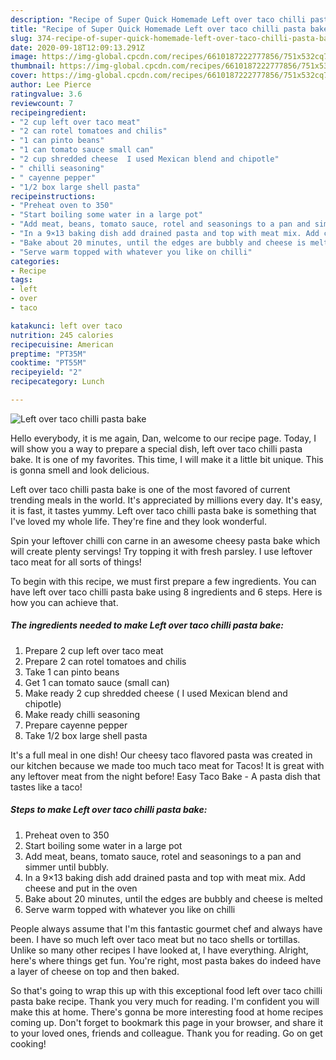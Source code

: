 ```yaml
---
description: "Recipe of Super Quick Homemade Left over taco chilli pasta bake"
title: "Recipe of Super Quick Homemade Left over taco chilli pasta bake"
slug: 374-recipe-of-super-quick-homemade-left-over-taco-chilli-pasta-bake
date: 2020-09-18T12:09:13.291Z
image: https://img-global.cpcdn.com/recipes/6610187222777856/751x532cq70/left-over-taco-chilli-pasta-bake-recipe-main-photo.jpg
thumbnail: https://img-global.cpcdn.com/recipes/6610187222777856/751x532cq70/left-over-taco-chilli-pasta-bake-recipe-main-photo.jpg
cover: https://img-global.cpcdn.com/recipes/6610187222777856/751x532cq70/left-over-taco-chilli-pasta-bake-recipe-main-photo.jpg
author: Lee Pierce
ratingvalue: 3.6
reviewcount: 7
recipeingredient:
- "2 cup left over taco meat"
- "2 can rotel tomatoes and chilis"
- "1 can pinto beans"
- "1 can tomato sauce small can"
- "2 cup shredded cheese  I used Mexican blend and chipotle"
- " chilli seasoning"
- " cayenne pepper"
- "1/2 box large shell pasta"
recipeinstructions:
- "Preheat oven to 350"
- "Start boiling some water in a large pot"
- "Add meat, beans, tomato sauce, rotel and seasonings to a pan and simmer until bubbly."
- "In a 9×13 baking dish add drained pasta and top with meat mix. Add cheese and put in the oven"
- "Bake about 20 minutes, until the edges are bubbly and cheese is melted"
- "Serve warm topped with whatever you like on chilli"
categories:
- Recipe
tags:
- left
- over
- taco

katakunci: left over taco 
nutrition: 245 calories
recipecuisine: American
preptime: "PT35M"
cooktime: "PT55M"
recipeyield: "2"
recipecategory: Lunch

---
```



![Left over taco chilli pasta bake](https://img-global.cpcdn.com/recipes/6610187222777856/751x532cq70/left-over-taco-chilli-pasta-bake-recipe-main-photo.jpg)

Hello everybody, it is me again, Dan, welcome to our recipe page. Today, I will show you a way to prepare a special dish, left over taco chilli pasta bake. It is one of my favorites. This time, I will make it a little bit unique. This is gonna smell and look delicious.

Left over taco chilli pasta bake is one of the most favored of current trending meals in the world. It's appreciated by millions every day. It's easy, it is fast, it tastes yummy. Left over taco chilli pasta bake is something that I've loved my whole life. They're fine and they look wonderful.

Spin your leftover chilli con carne in an awesome cheesy pasta bake which will create plenty servings! Try topping it with fresh parsley. I use leftover taco meat for all sorts of things!


To begin with this recipe, we must first prepare a few ingredients. You can have left over taco chilli pasta bake using 8 ingredients and 6 steps. Here is how you can achieve that.

<!--inarticleads1-->

##### The ingredients needed to make Left over taco chilli pasta bake:

1. Prepare 2 cup left over taco meat
1. Prepare 2 can rotel tomatoes and chilis
1. Take 1 can pinto beans
1. Get 1 can tomato sauce (small can)
1. Make ready 2 cup shredded cheese ( I used Mexican blend and chipotle)
1. Make ready  chilli seasoning
1. Prepare  cayenne pepper
1. Take 1/2 box large shell pasta


It&#39;s a full meal in one dish! Our cheesy taco flavored pasta was created in our kitchen because we made too much taco meat for Tacos! It is great with any leftover meat from the night before! Easy Taco Bake - A pasta dish that tastes like a taco! 

<!--inarticleads2-->

##### Steps to make Left over taco chilli pasta bake:

1. Preheat oven to 350
1. Start boiling some water in a large pot
1. Add meat, beans, tomato sauce, rotel and seasonings to a pan and simmer until bubbly.
1. In a 9×13 baking dish add drained pasta and top with meat mix. Add cheese and put in the oven
1. Bake about 20 minutes, until the edges are bubbly and cheese is melted
1. Serve warm topped with whatever you like on chilli


People always assume that I&#39;m this fantastic gourmet chef and always have been. I have so much left over taco meat but no taco shells or tortillas. Unlike so many other recipes I have looked at, I have everything. Alright, here&#39;s where things get fun. You&#39;re right, most pasta bakes do indeed have a layer of cheese on top and then baked. 

So that's going to wrap this up with this exceptional food left over taco chilli pasta bake recipe. Thank you very much for reading. I'm confident you will make this at home. There's gonna be more interesting food at home recipes coming up. Don't forget to bookmark this page in your browser, and share it to your loved ones, friends and colleague. Thank you for reading. Go on get cooking!
